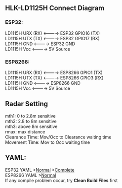 ## HLK-LD1125H Connect Diagram
### ESP32:
LD1115H URX (RX) <----> ESP32 GPIO16 (TX)   
LD1115H UTX (TX) <----> ESP32 GPIO17 (RX)   
LD1115H GND <----> ESP32 GND   
LD1115H Vcc <----> 5V Source    
### ESP8266:
LD1115H URX (RX) <----> ESP8266 GPIO1 (TX)   
LD1115H UTX (TX) <----> ESP8266 GPIO3 (RX)   
LD1115H GND <----> ESP8266 GND   
LD1115H Vcc <----> 5V Source    

## Radar Setting   
mth1: 0 to 2.8m sensitive   
mth2: 2.8 to 8m sensitive   
mth3: above 8m sensitive   
rmax: max distance   
Clearance Time: Mov/Occ to Clearance waiting time   
Movement Time: Mov to Occ waiting time   

## YAML:
ESP32 YAML >[Normal](ESP32-LD1125H.yaml) >[Complete](ESP32-LD1125H-Complete.yaml)   
ESP8266 YAML >[Normal](ESP8266-LD1125H.yaml)   
If any compile problem occur, try **Clean Build Files** first
